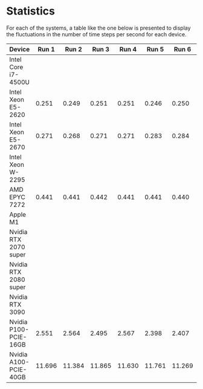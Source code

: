 # Statistics

For each of the systems, a table like the one below is presented to display the fluctuations in the number of time steps per second for each device.


| Device                | Run 1 | Run 2 | Run 3 | Run 4 | Run 5 | Run 6 | Run 7 | Run 8 | Run 9 | Run 10 | Avg.  |
|-----------------------|-------|-------|-------|-------|-------|-------|-------|-------|-------|--------|-------|
| Intel Core i7-4500U   |
| Intel Xeon E5-2620    | 0.251 | 0.249 | 0.251 | 0.251 | 0.246 | 0.250 | 0.251 | 0.251 | 0.251 | 0.251 | 0.250 | 
| Intel Xeon E5-2670    | 0.271 | 0.268 | 0.271 | 0.271 | 0.283 | 0.284 | 0.261 | 0.261 | 0.261 | 0.257 | 0.269 |
| Intel Xeon W-2295     |
| AMD EPYC 7272         | 0.441 | 0.441 | 0.442 | 0.441 | 0.441 | 0.440 | 0.440 | 0.441 | 0.441 | 0.441 | 0.441 | 
| Apple M1              |
| Nvidia RTX 2070 super |
| Nvidia RTX 2080 super | 
| Nvidia RTX 3090       |
| Nvidia P100-PCIE-16GB | 2.551 | 2.564 | 2.495 | 2.567 | 2.398 | 2.407 | 2.432 | 2.445 | 2.496 | 2.516 | 2.487 | 
| Nvidia A100-PCIE-40GB | 11.696 | 11.384 | 11.865 | 11.630 | 11.761 | 11.269 | 11.627 | 11.609 | 11.680 | 11.845 | 11.637 |

